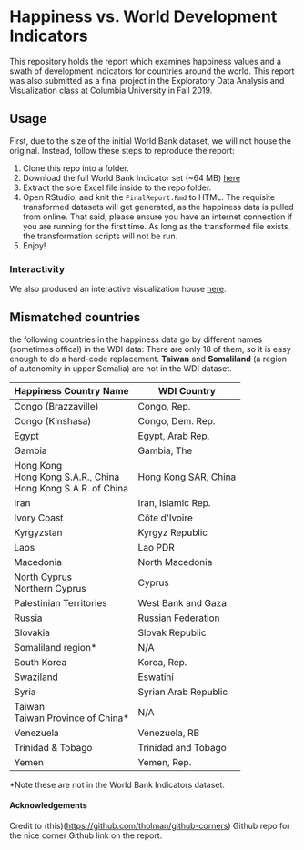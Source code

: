 # Happiness vs. World Development Indicators
This repository holds the report which examines happiness values and a swath of development indicators for countries around the world. This report was also submitted as a final project in the Exploratory Data Analysis and Visualization class at Columbia University in Fall 2019.

## Usage
First, due to the size of the initial World Bank dataset, we will not house the original. Instead, follow these steps to reproduce the report:

1. Clone this repo into a folder.
2. Download the full World Bank Indicator set (~64 MB) [here](http://databank.worldbank.org/data/download/WDI_excel.zip)
3. Extract the sole Excel file inside to the repo folder.
4. Open RStudio, and knit the `FinalReport.Rmd` to HTML. The requisite transformed datasets will get generated, as the happiness data is pulled from online. That said, please ensure you have an internet connection if you are running for the first time. As long as the transformed file exists, the transformation scripts will not be run.
5. Enjoy!

### Interactivity
We also produced an interactive visualization house [here](https://bl.ocks.org/prajbabu/raw/64632ce0480ca5bdfdc03ebe55189d20/12a274ef2c6317be19034e950be307cfcd3b3d35/).

## Mismatched countries
the following countries in the happiness data go by different names (sometimes offical) in the WDI data: There are only 18 of them, so it is easy enough to do a hard-code replacement. **Taiwan** and **Somaliland** (a region of autonomity in upper Somalia) are not in the WDI dataset.

| Happiness Country Name   | WDI Country          |
|--------------------------|----------------------|
| Congo (Brazzaville)      | Congo, Rep.          |
| Congo (Kinshasa)         | Congo, Dem. Rep.     |
| Egypt                    | Egypt, Arab Rep.     |
| Gambia                   | Gambia, The          |
| Hong Kong<br>Hong Kong S.A.R., China<br>Hong Kong S.A.R. of China | Hong Kong SAR, China |
| Iran                     | Iran, Islamic Rep.   |
| Ivory Coast              | Côte d'Ivoire        |
| Kyrgyzstan               | Kyrgyz Republic      |
| Laos                     | Lao PDR              |
| Macedonia                | North Macedonia      |
| North Cyprus<br>Northern Cyprus          | Cyprus               |
| Palestinian Territories  | West Bank and Gaza   |
| Russia                   | Russian Federation   |
| Slovakia                 | Slovak Republic      |
| Somaliland region*       | N/A                  |
| South Korea              | Korea, Rep.          |
| Swaziland                | Eswatini             |
| Syria                    | Syrian Arab Republic |
| Taiwan<br>Taiwan Province of China* | N/A                  |
| Venezuela                | Venezuela, RB        |
| Trinidad & Tobago        | Trinidad and Tobago  |
| Yemen                    | Yemen, Rep.          |

\*Note these are not in the World Bank Indicators dataset.

#### Acknowledgements
Credit to (this)(https://github.com/tholman/github-corners) Github repo for the nice corner Github link on the report.
